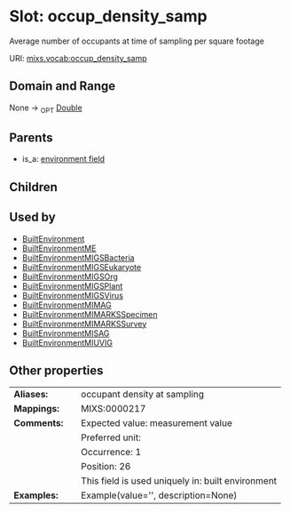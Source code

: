 
# Slot: occup_density_samp


Average number of occupants at time of sampling per square footage

URI: [mixs.vocab:occup_density_samp](https://w3id.org/mixs/vocab/occup_density_samp)


## Domain and Range

None ->  <sub>OPT</sub> [Double](types/Double.md)

## Parents

 *  is_a: [environment field](environment_field.md)

## Children


## Used by

 * [BuiltEnvironment](BuiltEnvironment.md)
 * [BuiltEnvironmentME](BuiltEnvironmentME.md)
 * [BuiltEnvironmentMIGSBacteria](BuiltEnvironmentMIGSBacteria.md)
 * [BuiltEnvironmentMIGSEukaryote](BuiltEnvironmentMIGSEukaryote.md)
 * [BuiltEnvironmentMIGSOrg](BuiltEnvironmentMIGSOrg.md)
 * [BuiltEnvironmentMIGSPlant](BuiltEnvironmentMIGSPlant.md)
 * [BuiltEnvironmentMIGSVirus](BuiltEnvironmentMIGSVirus.md)
 * [BuiltEnvironmentMIMAG](BuiltEnvironmentMIMAG.md)
 * [BuiltEnvironmentMIMARKSSpecimen](BuiltEnvironmentMIMARKSSpecimen.md)
 * [BuiltEnvironmentMIMARKSSurvey](BuiltEnvironmentMIMARKSSurvey.md)
 * [BuiltEnvironmentMISAG](BuiltEnvironmentMISAG.md)
 * [BuiltEnvironmentMIUVIG](BuiltEnvironmentMIUVIG.md)

## Other properties

|  |  |  |
| --- | --- | --- |
| **Aliases:** | | occupant density at sampling |
| **Mappings:** | | MIXS:0000217 |
| **Comments:** | | Expected value: measurement value |
|  | | Preferred unit:  |
|  | | Occurrence: 1 |
|  | | Position: 26 |
|  | | This field is used uniquely in: built environment |
| **Examples:** | | Example(value='', description=None) |

